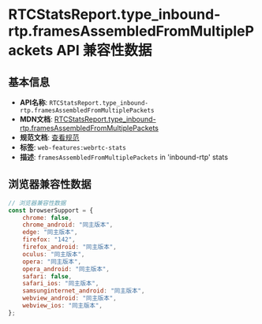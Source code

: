 # RTCStatsReport.type_inbound-rtp.framesAssembledFromMultiplePackets API 兼容性数据

## 基本信息

- **API名称**: `RTCStatsReport.type_inbound-rtp.framesAssembledFromMultiplePackets`
- **MDN文档**: [RTCStatsReport.type_inbound-rtp.framesAssembledFromMultiplePackets](https://developer.mozilla.org/docs/Web/API/RTCInboundRtpStreamStats/framesAssembledFromMultiplePackets)
- **规范文档**: [查看规范](https://w3c.github.io/webrtc-stats/#dom-rtcinboundrtpstreamstats-framesassembledfrommultiplepackets)
- **标签**: `web-features:webrtc-stats`
- **描述**: `framesAssembledFromMultiplePackets` in 'inbound-rtp' stats

## 浏览器兼容性数据

```javascript
// 浏览器兼容性数据
const browserSupport = {
    chrome: false,
    chrome_android: "同主版本",
    edge: "同主版本",
    firefox: "142",
    firefox_android: "同主版本",
    oculus: "同主版本",
    opera: "同主版本",
    opera_android: "同主版本",
    safari: false,
    safari_ios: "同主版本",
    samsunginternet_android: "同主版本",
    webview_android: "同主版本",
    webview_ios: "同主版本",
};

```

